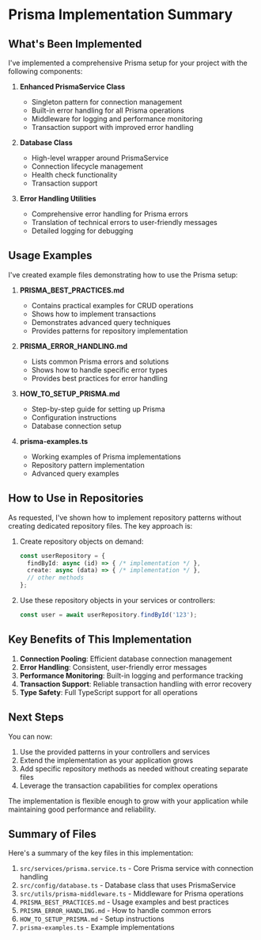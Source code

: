 # Prisma Implementation Summary

## What's Been Implemented

I've implemented a comprehensive Prisma setup for your project with the following components:

1. **Enhanced PrismaService Class**
   - Singleton pattern for connection management
   - Built-in error handling for all Prisma operations
   - Middleware for logging and performance monitoring
   - Transaction support with improved error handling

2. **Database Class**
   - High-level wrapper around PrismaService
   - Connection lifecycle management
   - Health check functionality
   - Transaction support

3. **Error Handling Utilities**
   - Comprehensive error handling for Prisma errors
   - Translation of technical errors to user-friendly messages
   - Detailed logging for debugging

## Usage Examples

I've created example files demonstrating how to use the Prisma setup:

1. **PRISMA_BEST_PRACTICES.md**
   - Contains practical examples for CRUD operations
   - Shows how to implement transactions
   - Demonstrates advanced query techniques
   - Provides patterns for repository implementation

2. **PRISMA_ERROR_HANDLING.md**
   - Lists common Prisma errors and solutions
   - Shows how to handle specific error types
   - Provides best practices for error handling

3. **HOW_TO_SETUP_PRISMA.md**
   - Step-by-step guide for setting up Prisma
   - Configuration instructions
   - Database connection setup

4. **prisma-examples.ts**
   - Working examples of Prisma implementations
   - Repository pattern implementation
   - Advanced query examples

## How to Use in Repositories

As requested, I've shown how to implement repository patterns without creating dedicated repository files. The key approach is:

1. Create repository objects on demand:
   ```typescript
   const userRepository = {
     findById: async (id) => { /* implementation */ },
     create: async (data) => { /* implementation */ },
     // other methods
   };
   ```

2. Use these repository objects in your services or controllers:
   ```typescript
   const user = await userRepository.findById('123');
   ```

## Key Benefits of This Implementation

1. **Connection Pooling**: Efficient database connection management
2. **Error Handling**: Consistent, user-friendly error messages
3. **Performance Monitoring**: Built-in logging and performance tracking
4. **Transaction Support**: Reliable transaction handling with error recovery
5. **Type Safety**: Full TypeScript support for all operations

## Next Steps

You can now:

1. Use the provided patterns in your controllers and services
2. Extend the implementation as your application grows
3. Add specific repository methods as needed without creating separate files
4. Leverage the transaction capabilities for complex operations

The implementation is flexible enough to grow with your application while maintaining good performance and reliability.

## Summary of Files

Here's a summary of the key files in this implementation:

1. `src/services/prisma.service.ts` - Core Prisma service with connection handling
2. `src/config/database.ts` - Database class that uses PrismaService
3. `src/utils/prisma-middleware.ts` - Middleware for Prisma operations
4. `PRISMA_BEST_PRACTICES.md` - Usage examples and best practices
5. `PRISMA_ERROR_HANDLING.md` - How to handle common errors
6. `HOW_TO_SETUP_PRISMA.md` - Setup instructions
7. `prisma-examples.ts` - Example implementations
